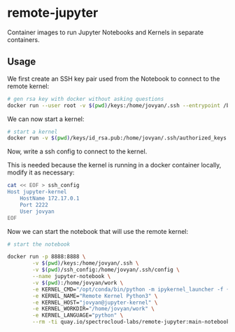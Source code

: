# remote-jupyter

Container images to run Jupyter Notebooks and Kernels in separate containers.


## Usage

We first create an SSH key pair used from the Notebook to connect to the remote kernel:

```bash
# gen rsa key with docker without asking questions
docker run --user root -v $(pwd)/keys:/home/jovyan/.ssh --entrypoint /bin/bash --rm -ti quay.io/spectrocloud-labs/remote-jupyter:main-notebook -c "ssh-keygen -f /home/jovyan/.ssh/id_rsa -t rsa -b 4096 -Cci -N ''"
```

We can now start a kernel:

```bash
# start a kernel
docker run -v $(pwd)/keys/id_rsa.pub:/home/jovyan/.ssh/authorized_keys -p 2222:22 -d --name jupyter-kernel -ti quay.io/spectrocloud-labs/remote-jupyter:main-kernel
```

Now, write a ssh config to connect to the kernel.

This is needed because the kernel is running in a docker container locally, modify it as necessary:

```bash
cat << EOF > ssh_config
Host jupyter-kernel
    HostName 172.17.0.1
    Port 2222
    User jovyan
EOF
```

Now we can start the notebook that will use the remote kernel:

```bash
# start the notebook

docker run -p 8888:8888 \
        -v $(pwd)/keys:/home/jovyan/.ssh \
        -v $(pwd)/ssh_config:/home/jovyan/.ssh/config \
        --name jupyter-notebook \
        -v $(pwd):/home/jovyan/work \
        -e KERNEL_CMD="/opt/conda/bin/python -m ipykernel_launcher -f {connection_file}" \
        -e KERNEL_NAME="Remote Kernel Python3" \
        -e KERNEL_HOST="jovyan@jupyter-kernel" \
        -e KERNEL_WORKDIR="/home/jovyan/work" \
        -e KERNEL_LANGUAGE="python" \
        --rm -ti quay.io/spectrocloud-labs/remote-jupyter:main-notebook
```
